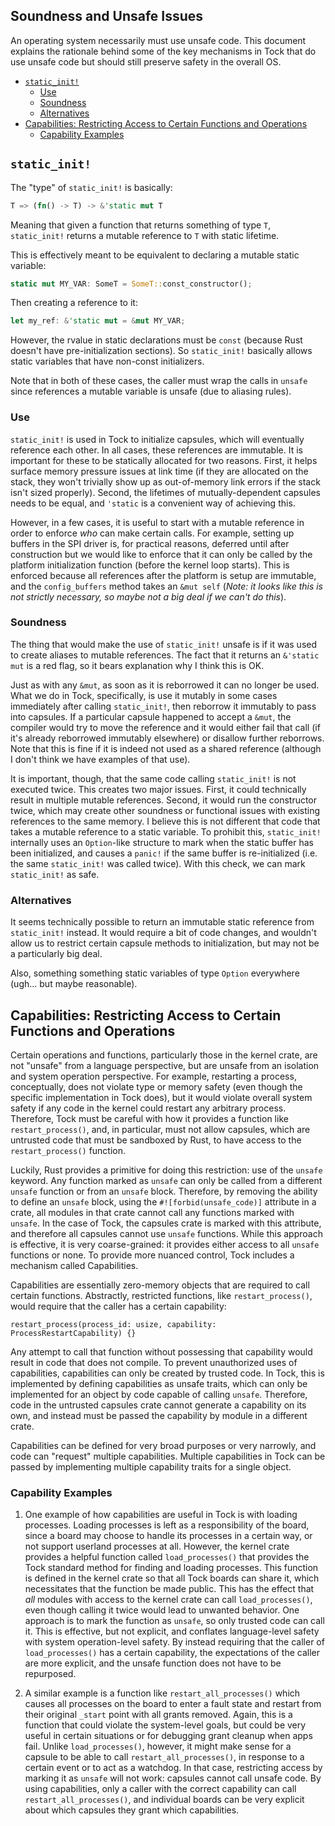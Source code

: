 Soundness and Unsafe Issues
---------------------------

An operating system necessarily must use unsafe code. This document explains
the rationale behind some of the key mechanisms in Tock that do use unsafe code
but should still preserve safety in the overall OS.

<!-- npm i -g markdown-toc; markdown-toc -i Soundness.md -->

<!-- toc -->

<!-- Build table of contents with tools/toc.sh -->

- [`static_init!`](#staticinit)
  - [Use](#use)
  - [Soundness](#soundness)
  - [Alternatives](#alternatives)
- [Capabilities: Restricting Access to Certain Functions and Operations](#capabilities-restricting-access-to-certain-functions-and-operations)
  - [Capability Examples](#capability-examples)

<!-- tocstop -->

## `static_init!`

The "type" of `static_init!` is basically:

```rust
T => (fn() -> T) -> &'static mut T
```

Meaning that given a function that returns something of type `T`, `static_init!`
returns a mutable reference to `T` with static lifetime.

This is effectively meant to be equivalent to declaring a mutable static
variable:

```rust
static mut MY_VAR: SomeT = SomeT::const_constructor();
```

Then creating a reference to it:

```rust
let my_ref: &'static mut = &mut MY_VAR;
```

However, the rvalue in static declarations must be `const` (because Rust doesn't
have pre-initialization sections). So `static_init!` basically allows static
variables that have non-const initializers.

Note that in both of these cases, the caller must wrap the calls in `unsafe`
since references a mutable variable is unsafe (due to aliasing rules).

### Use

`static_init!` is used in Tock to initialize capsules, which will eventually
reference each other. In all cases, these references are immutable. It is
important for these to be statically allocated for two reasons. First, it helps
surface memory pressure issues at link time (if they are allocated on the stack,
they won't trivially show up as out-of-memory link errors if the stack isn't
sized properly). Second, the lifetimes of mutually-dependent capsules needs to
be equal, and `'static` is a convenient way of achieving this.

However, in a few cases, it is useful to start with a mutable reference in order
to enforce _who_ can make certain calls. For example, setting up buffers in the
SPI driver is, for practical reasons, deferred until after construction but we
would like to enforce that it can only be called by the platform initialization
function (before the kernel loop starts). This is enforced because all
references after the platform is setup are immutable, and the `config_buffers`
method takes an `&mut self` (_Note: it looks like this is not strictly
necessary, so maybe not a big deal if we can't do this_).

### Soundness

The thing that would make the use of `static_init!` unsafe is if it was used to
create aliases to mutable references. The fact that it returns an `&'static mut`
is a red flag, so it bears explanation why I think this is OK.

Just as with any `&mut`, as soon as it is reborrowed it can no longer be used.
What we do in Tock, specifically, is use it mutably in some cases immediately
after calling `static_init!`, then reborrow it immutably to pass into capsules.
If a particular capsule happened to accept a `&mut`, the compiler would try to
move the reference and it would either fail that call (if it's already
reborrowed immutably elsewhere) or disallow further reborrows. Note that this is
fine if it is indeed not used as a shared reference (although I don't think we
have examples of that use).

It is important, though, that the same code calling `static_init!` is not
executed twice. This creates two major issues. First, it could technically
result in multiple mutable references. Second, it would run the constructor
twice, which may create other soundness or functional issues with existing
references to the same memory. I believe this is not different that code that
takes a mutable reference to a static variable. To prohibit this, `static_init!`
internally uses an `Option`-like structure to mark when the static buffer has
been initialized, and causes a `panic!` if the same buffer is re-initialized
(i.e. the same `static_init!` was called twice). With this check, we can mark
`static_init!` as safe.

### Alternatives

It seems technically possible to return an immutable static reference from
`static_init!` instead. It would require a bit of code changes, and wouldn't
allow us to restrict certain capsule methods to initialization, but may not be a
particularly big deal.

Also, something something static variables of type `Option` everywhere (ugh...
but maybe reasonable).


## Capabilities: Restricting Access to Certain Functions and Operations

Certain operations and functions, particularly those in the kernel crate, are
not "unsafe" from a language perspective, but are unsafe from an isolation and
system operation perspective. For example, restarting a process, conceptually,
does not violate type or memory safety (even though the specific implementation
in Tock does), but it would violate overall system safety if any code in the
kernel could restart any arbitrary process. Therefore, Tock must be careful with
how it provides a function like `restart_process()`, and, in particular, must
not allow capsules, which are untrusted code that must be sandboxed by Rust, to
have access to the `restart_process()` function.

Luckily, Rust provides a primitive for doing this restriction: use of the
`unsafe` keyword. Any function marked as `unsafe` can only be called from a
different `unsafe` function or from an `unsafe` block. Therefore, by removing
the ability to define an `unsafe` block, using the `#![forbid(unsafe_code)]`
attribute in a crate, all modules in that crate cannot call any functions marked
with `unsafe`. In the case of Tock, the capsules crate is marked with this
attribute, and therefore all capsules cannot use `unsafe` functions. While this
approach is effective, it is very coarse-grained: it provides either access to
all `unsafe` functions or none. To provide more nuanced control, Tock includes
a mechanism called Capabilities.

Capabilities are essentially zero-memory objects that are required to call
certain functions. Abstractly, restricted functions, like `restart_process()`,
would require that the caller has a certain capability:

    restart_process(process_id: usize, capability: ProcessRestartCapability) {}

Any attempt to call that function without possessing that capability would
result in code that does not compile. To prevent unauthorized uses of
capabilities, capabilities can only be created by trusted code. In Tock, this is
implemented by defining capabilities as unsafe traits, which can only be
implemented for an object by code capable of calling `unsafe`. Therefore, code
in the untrusted capsules crate cannot generate a capability on its own, and
instead must be passed the capability by module in a different crate.

Capabilities can be defined for very broad purposes or very narrowly, and code
can "request" multiple capabilities. Multiple capabilities in Tock can be passed
by implementing multiple capability traits for a single object.

### Capability Examples

1. One example of how capabilities are useful in Tock is with loading processes.
   Loading processes is left as a responsibility of the board, since a board may
   choose to handle its processes in a certain way, or not support userland
   processes at all. However, the kernel crate provides a helpful function
   called `load_processes()` that provides the Tock standard method for finding
   and loading processes. This function is defined in the kernel crate so that
   all Tock boards can share it, which necessitates that the function be made
   public. This has the effect that _all_ modules with access to the kernel
   crate can call `load_processes()`, even though calling it twice would lead to
   unwanted behavior. One approach is to mark the function as `unsafe`, so only
   trusted code can call it. This is effective, but not explicit, and conflates
   language-level safety with system operation-level safety. By instead
   requiring that the caller of `load_processes()` has a certain capability, the
   expectations of the caller are more explicit, and the unsafe function does
   not have to be repurposed.

2. A similar example is a function like `restart_all_processes()` which causes
   all processes on the board to enter a fault state and restart from their
   original `_start` point with all grants removed. Again, this is a function
   that could violate the system-level goals, but could be very useful in
   certain situations or for debugging grant cleanup when apps fail. Unlike
   `load_processes()`, however, it might make sense for a capsule to be able to
   call `restart_all_processes()`, in response to a certain event or to act as a
   watchdog. In that case, restricting access by marking it as `unsafe` will not
   work: capsules cannot call unsafe code. By using capabilities, only a caller
   with the correct capability can call `restart_all_processes()`, and
   individual boards can be very explicit about which capsules they grant which
   capabilities.
